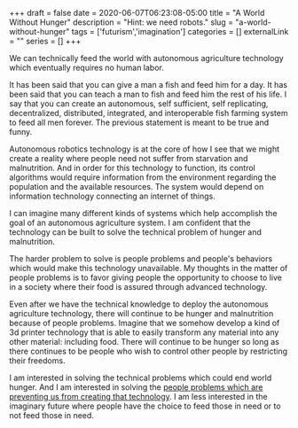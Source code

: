 +++ 
draft = false
date = 2020-06-07T06:23:08-05:00
title = "A World Without Hunger"
description = "Hint: we need robots."
slug = "a-world-without-hunger" 
tags = ['futurism','imagination']
categories = []
externalLink = ""
series = []
+++

We can technically feed the world with autonomous agriculture technology which eventually requires no human labor.

It has been said that you can give a man a fish and feed him for a day.  It has been said that you can teach a man to fish and feed him the rest of his life.  I say that you can create an autonomous, self sufficient, self replicating, decentralized, distributed, integrated, and interoperable fish farming system to feed all men forever.  The previous statement is meant to be true and funny.

Autonomous robotics technology is at the core of how I see that we might create a reality where people need not suffer from starvation and malnutrition.  And in order for this technology to function, its control algorithms would require information from the environment regarding the population and the available resources.  The system would depend on information technology connecting an internet of things.

I can imagine many different kinds of systems which help accomplish the goal of an autonomous agriculture system.  I am confident that the technology can be built to solve the technical problem of hunger and malnutrition.

The harder problem to solve is people problems and people's behaviors which would make this technology unavailable.  My thoughts in the matter of people problems is to favor giving people the opportunity to choose to live in a society where their food is assured through advanced technology.

Even after we have the technical knowledge to deploy the autonomous agriculture technology, there will continue to be hunger and malnutrition because of people problems.  Imagine that we somehow develop a kind of 3d printer technology that is able to easily transform any material into any other material: including food.  There will continue to be hunger so long as there continues to be people who wish to control other people by restricting their freedoms.

I am interested in solving the technical problems which could end world hunger.  And I am interested in solving the [people problems which are preventing us from creating that technology](https://herolfg.com/posts/human-resource-problem/).  I am less interested in the imaginary future where people have the choice to feed those in need or to not feed those in need.

